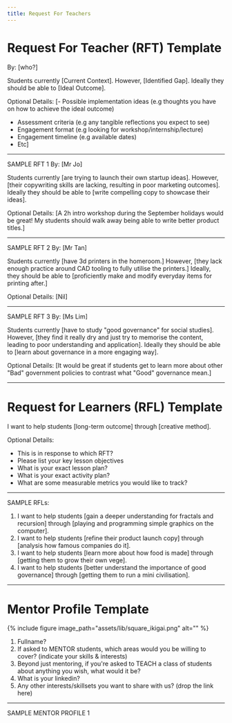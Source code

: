```yaml
---
title: Request For Teachers
---
```

# Request For Teacher (RFT) Template

By: [who?]

Students currently [Current Context]. 
However, [Identified Gap]. 
Ideally they should be able to [Ideal Outcome].

Optional Details:
[- Possible implementation ideas (e.g thoughts you have on how to achieve the ideal outcome)
- Assessment criteria (e.g any tangible reflections you expect to see)
- Engagement format (e.g looking for workshop/internship/lecture)
- Engagement timeline (e.g available dates)
- Etc]

---
SAMPLE RFT 1
By: [Mr Jo]

Students currently [are trying to launch their own startup ideas]. 
However, [their copywriting skills are lacking, resulting in poor marketing outcomes]. 
Ideally they should be able to [write compelling copy to showcase their ideas].

Optional Details:
[A 2h intro workshop during the September holidays would be great! My students should walk away being able to write better product titles.]

---
SAMPLE RFT 2
By: [Mr Tan]

Students currently [have 3d printers in the homeroom.]
However, [they lack enough practice around CAD tooling to fully utilise the printers.] 
Ideally, they should be able to [proficiently make and modify everyday items for printing after.]

Optional Details:
[Nil]

---
SAMPLE RFT 3
By: [Ms Lim]

Students currently [have to study "good governance" for social studies]. 
However, [they find it really dry and just try to memorise the content, leading to poor understanding and application]. 
Ideally they should be able to [learn about governance in a more engaging way].

Optional Details:
[It would be great if students get to learn more about other "Bad" government policies to contrast what "Good" governance mean.]

------------------------------------------------------------------------------------
# Request for Learners (RFL) Template

I want to help students [long-term outcome] through [creative method].

Optional Details:
- This is in response to which RFT?
- Please list your key lesson objectives
- What is your exact lesson plan?
- What is your exact activity plan?
- What are some measurable metrics you would like to track?

---
SAMPLE RFLs:
1. I want to help students [gain a deeper understanding for fractals and recursion] through [playing and programming simple graphics on the computer].
2. I want to help students [refine their product launch copy] through [analysis how famous companies do it].
3. I want to help students [learn more about how food is made] through [getting them to grow their own vege].
4. I want to help students [better understand the importance of good governance] through [getting them to run a mini civilisation].


------------------------------------------------------------------------------------
# Mentor Profile Template


{% include figure image_path="assets/lib/square_ikigai.png" alt="" %}

1. Fullname?
2. If asked to MENTOR students, which areas would you be willing to cover? (indicate your skills & interests)
3. Beyond just mentoring, if you're asked to TEACH a class of students about anything you wish, what would it be?
4. What is your linkedin?
5. Any other interests/skillsets you want to share with us? (drop the link here)

---
SAMPLE MENTOR PROFILE 1
